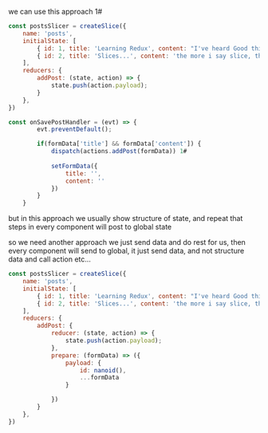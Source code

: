 we can use this approach 1#
```js
const postsSlicer = createSlice({
    name: 'posts',
    initialState: [
        { id: 1, title: 'Learning Redux', content: "I've heard Good things", },
        { id: 2, title: 'Slices...', content: 'the more i say slice, the more i want pizza' },
    ],
    reducers: {
        addPost: (state, action) => {
            state.push(action.payload);
        }
    },
})
```

```js
const onSavePostHandler = (evt) => {
        evt.preventDefault();

        if(formData['title'] && formData['content']) {
            dispatch(actions.addPost(formData)) 1#
            
            setFormData({
                title: '',
                content: ''
            })
        }
    }
```

but in this approach we usually show structure of state, and repeat that steps in every component will post to global state

so we need another approach we just send data and do rest for us, then every component will send to global, it just send data, and not structure data and call action etc...


```js
const postsSlicer = createSlice({
    name: 'posts',
    initialState: [
        { id: 1, title: 'Learning Redux', content: "I've heard Good things", },
        { id: 2, title: 'Slices...', content: 'the more i say slice, the more i want pizza' },
    ],
    reducers: {
        addPost: {
            reducer: (state, action) => {
                state.push(action.payload);
            },
            prepare: (formData) => ({
                payload: {
                    id: nanoid(),
                    ...formData
                }

            })
        }
    },
})
```
